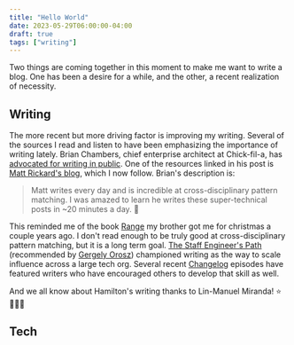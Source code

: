 ```yaml
---
title: "Hello World"
date: 2023-05-29T06:00:00-04:00
draft: true
tags: ["writing"]
---
```


Two things are coming together in this moment to make me want to write a blog. One has been a desire for a while, and the other, a recent realization of necessity.

## Writing

The more recent but more driving factor is improving my writing. Several of the sources I read and listen to have been emphasizing the importance of writing lately. Brian Chambers, chief enterprise architect at Chick-fil-a, has [advocated for writing in public](https://brianchambers.substack.com/p/chamber-of-tech-secrets-10). One of the resources linked in his post is [Matt Rickard's blog](https://blog.matt-rickard.com/), which I now follow. Brian's description is:

> Matt writes every day and is incredible at cross-disciplinary pattern matching. I was amazed to learn he writes these super-technical posts in ~20 minutes a day. 🤯

This reminded me of the book [Range](https://www.goodreads.com/en/book/show/41795733) my brother got me for christmas a couple years ago. I don't read enough to be truly good at cross-disciplinary pattern matching, but it is a long term goal. [The Staff Engineer's Path](https://www.oreilly.com/library/view/the-staff-engineers/9781098118723/) (recommended by [Gergely Orosz](https://www.pragmaticengineer.com/)) championed writing as the way to scale influence across a large tech org. Several recent [Changelog](https://changelog.com/podcast) episodes have featured writers who have encouraged others to develop that skill as well.

And we all know about Hamilton's writing thanks to Lin-Manuel Miranda! ⭐️🕺🏻🎶

## Tech
